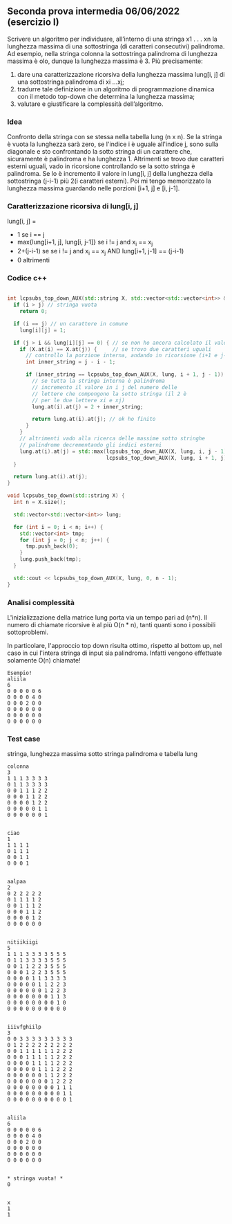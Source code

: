 ## Seconda prova intermedia 06/06/2022 (esercizio I)

Scrivere un algoritmo per individuare, all’interno di una stringa x1 . . . xn la lunghezza massima di una sottostringa (di caratteri consecutivi) palindroma. Ad esempio, nella stringa colonna la sottostringa palindroma di lunghezza massima è olo, dunque la lunghezza massima è 3. Più precisamente: 

1. dare una caratterizzazione ricorsiva della lunghezza massima lung[i, j] di una sottostringa palindroma di xi ...xj;
2. tradurre tale definizione in un algoritmo di programmazione dinamica con il metodo top-down che determina la lunghezza massima;
3. valutare e giustificare la complessità dell’algoritmo.


### Idea

Confronto della stringa con se stessa nella tabella lung (n x n). Se la stringa è vuota la lunghezza sarà zero, se l'indice i è uguale all'indice j, sono sulla diagonale e sto confrontando la sotto stringa di un carattere che, sicuramente è palindroma e ha lunghezza 1. Altrimenti se trovo due caratteri esterni uguali, vado in ricorsione controllando se la sotto stringa è palindroma. Se lo è incremento il valore in lung[i, j] della lunghezza della sottostringa (j-i-1) più 2(i caratteri esterni). Poi mi tengo memorizzato la lunghezza massima guardando nelle porzioni  [i+1, j] e [i, j-1]. 


### Caratterizzazione ricorsiva di lung[i, j]

lung[i, j] =
- 1 se i == j
- max{lung[i+1, j], lung[i, j-1]} se i != j and x<sub>i</sub> == x<sub>j</sub>
- 2+(j-i-1) se se i != j and x<sub>i</sub> == x<sub>j</sub> AND lung[i+1, j-1] == (j-i-1)
- 0 altrimenti

### Codice c++

```c++

int lcpsubs_top_down_AUX(std::string X, std::vector<std::vector<int>> &lung, int i, int j) {
  if (i > j) // stringa vuota
    return 0;

  if (i == j) // un carattere in comune
    lung[i][j] = 1;

  if (j > i && lung[i][j] == 0) { // se non ho ancora calcolato il valore
    if (X.at(i) == X.at(j)) {     // se trovo due caratteri uguali
      // controllo la porzione interna, andando in ricorsione (i+1 e j-1)
      int inner_string = j - i - 1;

      if (inner_string == lcpsubs_top_down_AUX(X, lung, i + 1, j - 1)) {
        // se tutta la stringa interna è palindroma
        // incremento il valore in i j del numero delle
        // lettere che compongono la sotto stringa (il 2 è
        // per le due lettere xi e xj)
        lung.at(i).at(j) = 2 + inner_string;

        return lung.at(i).at(j); // ok ho finito
      }
    }
    // altrimenti vado alla ricerca delle massime sotto stringhe
    // palindrome decrementando gli indici esterni
    lung.at(i).at(j) = std::max(lcpsubs_top_down_AUX(X, lung, i, j - 1),
                                lcpsubs_top_down_AUX(X, lung, i + 1, j));
  }

  return lung.at(i).at(j);
}

void lcpsubs_top_down(std::string X) {
  int n = X.size();

  std::vector<std::vector<int>> lung;

  for (int i = 0; i < n; i++) {
    std::vector<int> tmp;
    for (int j = 0; j < n; j++) {
      tmp.push_back(0);
    }
    lung.push_back(tmp);
  }

  std::cout << lcpsubs_top_down_AUX(X, lung, 0, n - 1);
}
```

### Analisi complessità

L'inizializzazione della matrice lung porta via un tempo pari ad (n\*n). Il numero di chiamate ricorsive è al più O(n * n), tanti quanti sono i possibili sottoproblemi.

In particolare, l'approccio top down risulta ottimo, rispetto al bottom up, nel caso in cui l'intera stringa di input sia palindroma. Infatti vengono effettuate solamente O(n) chiamate!

```
Esempio!
aliila
6
0 0 0 0 0 6 
0 0 0 0 4 0 
0 0 0 2 0 0 
0 0 0 0 0 0 
0 0 0 0 0 0 
0 0 0 0 0 0 
```

### Test case

stringa, lunghezza massima sotto stringa palindroma e tabella lung

```
colonna
3
1 1 1 3 3 3 3 
0 1 1 3 3 3 3 
0 0 1 1 1 2 2 
0 0 0 1 1 2 2 
0 0 0 0 1 2 2 
0 0 0 0 0 1 1 
0 0 0 0 0 0 1 


ciao
1
1 1 1 1 
0 1 1 1 
0 0 1 1 
0 0 0 1 


aalpaa
2
0 2 2 2 2 2 
0 1 1 1 1 2 
0 0 1 1 1 2 
0 0 0 1 1 2 
0 0 0 0 1 2 
0 0 0 0 0 0 


nitiikiigi
5
1 1 1 3 3 3 3 5 5 5 
0 1 1 3 3 3 3 5 5 5 
0 0 1 1 2 2 3 5 5 5 
0 0 0 1 2 2 3 5 5 5 
0 0 0 0 1 1 3 3 3 3 
0 0 0 0 0 1 1 2 2 3 
0 0 0 0 0 0 1 2 2 3 
0 0 0 0 0 0 0 1 1 3 
0 0 0 0 0 0 0 0 1 0 
0 0 0 0 0 0 0 0 0 0 


iiivfghiilp
3
0 0 3 3 3 3 3 3 3 3 3 
0 1 2 2 2 2 2 2 2 2 2 
0 0 1 1 1 1 1 1 2 2 2 
0 0 0 1 1 1 1 1 2 2 2 
0 0 0 0 1 1 1 1 2 2 2 
0 0 0 0 0 1 1 1 2 2 2 
0 0 0 0 0 0 1 1 2 2 2 
0 0 0 0 0 0 0 1 2 2 2 
0 0 0 0 0 0 0 0 1 1 1 
0 0 0 0 0 0 0 0 0 1 1 
0 0 0 0 0 0 0 0 0 0 1 


aliila
6
0 0 0 0 0 6 
0 0 0 0 4 0 
0 0 0 2 0 0 
0 0 0 0 0 0 
0 0 0 0 0 0 
0 0 0 0 0 0 


* stringa vuota! *
0


x
1
1 

```
